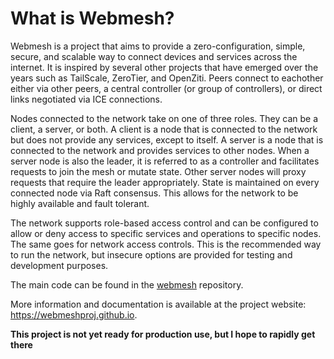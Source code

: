 # What is Webmesh?

Webmesh is a project that aims to provide a zero-configuration, simple, secure, and scalable way to connect devices and services across the internet.
It is inspired by several other projects that have emerged over the years such as TailScale, ZeroTier, and OpenZiti.
Peers connect to eachother either via other peers, a central controller (or group of controllers), or direct links negotiated via ICE connections.

Nodes connected to the network take on one of three roles. They can be a client, a server, or both.
A client is a node that is connected to the network but does not provide any services, except to itself.
A server is a node that is connected to the network and provides services to other nodes.
When a server node is also the leader, it is referred to as a controller and facilitates requests to join the mesh or mutate state.
Other server nodes will proxy requests that require the leader appropriately.
State is maintained on every connected node via Raft consensus.
This allows for the network to be highly available and fault tolerant.

The network supports role-based access control and can be configured to allow or deny access to specific services and operations to specific nodes.
The same goes for network access controls.
This is the recommended way to run the network, but insecure options are provided for testing and development purposes.

The main code can be found in the [webmesh](https://github.com/webmeshproj/webmesh) repository.

More information and documentation is available at the project website: https://webmeshproj.github.io.

**This project is not yet ready for production use, but I hope to rapidly get there**
